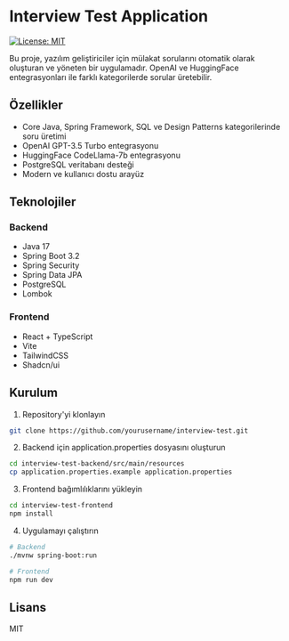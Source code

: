# Interview Test Application

[![License: MIT](https://img.shields.io/badge/License-MIT-yellow.svg)](https://opensource.org/licenses/MIT)

Bu proje, yazılım geliştiriciler için mülakat sorularını otomatik olarak oluşturan ve yöneten bir uygulamadır. OpenAI ve HuggingFace entegrasyonları ile farklı kategorilerde sorular üretebilir.

## Özellikler

- Core Java, Spring Framework, SQL ve Design Patterns kategorilerinde soru üretimi
- OpenAI GPT-3.5 Turbo entegrasyonu
- HuggingFace CodeLlama-7b entegrasyonu
- PostgreSQL veritabanı desteği
- Modern ve kullanıcı dostu arayüz

## Teknolojiler

### Backend

- Java 17
- Spring Boot 3.2
- Spring Security
- Spring Data JPA
- PostgreSQL
- Lombok

### Frontend

- React + TypeScript
- Vite
- TailwindCSS
- Shadcn/ui

## Kurulum

1. Repository'yi klonlayın

```bash
git clone https://github.com/yourusername/interview-test.git
```

2. Backend için application.properties dosyasını oluşturun

```bash
cd interview-test-backend/src/main/resources
cp application.properties.example application.properties
```

3. Frontend bağımlılıklarını yükleyin

```bash
cd interview-test-frontend
npm install
```

4. Uygulamayı çalıştırın

```bash
# Backend
./mvnw spring-boot:run

# Frontend
npm run dev
```

## Lisans

MIT
